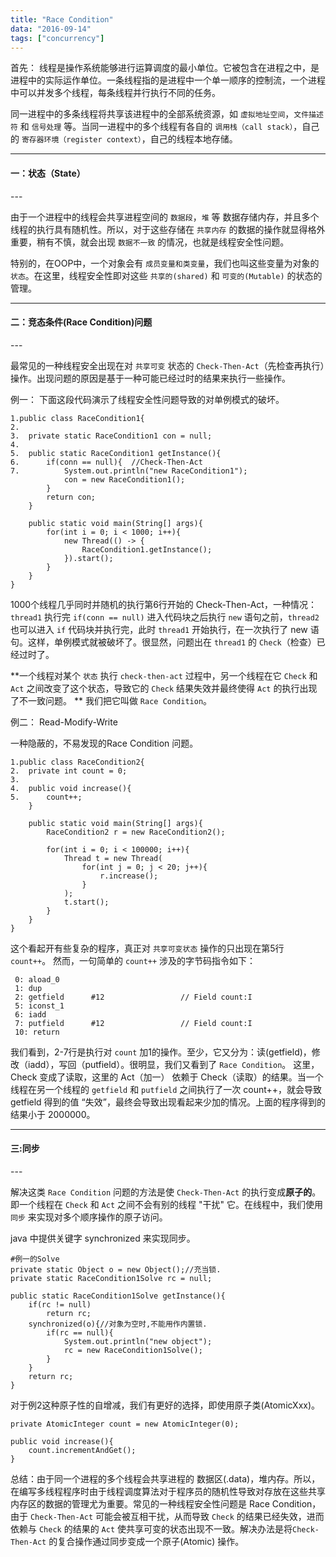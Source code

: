 ```yaml
---
title: "Race Condition"
data: "2016-09-14"
tags: ["concurrency"]
---
```


首先： 线程是操作系统能够进行运算调度的最小单位。它被包含在进程之中，是进程中的实际运作单位。一条线程指的是进程中一个单一顺序的控制流，一个进程中可以并发多个线程，每条线程并行执行不同的任务。

同一进程中的多条线程将共享该进程中的全部系统资源，如 `虚拟地址空间`，`文件描述符` 和 `信号处理` 等。当同一进程中的多个线程有各自的 `调用栈（call stack）`，自己的 `寄存器环境（register context）`，自己的线程本地存储。

---
<H4>一：状态（State）</H4>
---

由于一个进程中的线程会共享进程空间的 `数据段`，`堆` 等 数据存储内存，并且多个线程的执行具有随机性。所以，对于这些存储在 `共享内存` 的数据的操作就显得格外重要，稍有不慎，就会出现 `数据不一致` 的情况，也就是线程安全性问题。

特别的，在OOP中，一个对象会有 `成员变量和类变量`，我们也叫这些变量为对象的 `状态`。在这里，线程安全性即对这些 `共享的(shared)` 和 `可变的(Mutable)` 的状态的管理。

---
<H4>二：竞态条件(Race Condition)问题</H4>
---

最常见的一种线程安全出现在对 `共享可变` 状态的 `Check-Then-Act`（先检查再执行）操作。出现问题的原因是基于一种可能已经过时的结果来执行一些操作。

例一：
下面这段代码演示了线程安全性问题导致的对单例模式的破坏。

	1.public class RaceCondition1{
	2.	
	3.	private static RaceCondition1 con = null;
	4.	
	5.	public static RaceCondition1 getInstance(){
	6.		if(conn == null){  //Check-Then-Act 
	7.			System.out.println("new RaceCondition1");
				con = new RaceCondition1();
			}
			return con;
		}

		public static void main(String[] args){
			for(int i = 0; i < 1000; i++){
				new Thread(() -> {
					RaceCondition1.getInstance();
				}).start();
			}
		}
	}


1000个线程几乎同时并随机的执行第6行开始的 Check-Then-Act，一种情况：`thread1` 执行完 `if(conn == null)` 进入代码块之后执行 `new` 语句之前，`thread2` 也可以进入 `if` 代码块并执行完，此时 `thread1` 开始执行，在一次执行了 new 语句。这样，单例模式就被破坏了。很显然，问题出在 `thread1` 的 `Check`（检查）已经过时了。

**一个线程对某个 `状态` 执行 `check-then-act` 过程中，另一个线程在它 `Check` 和 `Act` 之间改变了这个状态，导致它的 `Check` 结果失效并最终使得 `Act` 的执行出现了不一致问题。 ** 我们把它叫做 `Race Condition`。

例二： Read-Modify-Write

一种隐蔽的，不易发现的Race Condition 问题。

	1.public class RaceCondition2{
	2.	private int count = 0;
	3.	
	4.	public void increase(){
	5.		count++;
		}

		public static void main(String[] args){
			RaceCondition2 r = new RaceCondition2();

			for(int i = 0; i < 100000; i++){
				Thread t = new Thread(
					for(int j = 0; j < 20; j++){
						r.increase();
					}
				);
				t.start();
			}
		}
	}

这个看起开有些复杂的程序，真正对 `共享可变状态` 操作的只出现在第5行 `count++`。 然而，一句简单的  `count++` 涉及的字节码指令如下：

	 0: aload_0
     1: dup
     2: getfield      #12                 // Field count:I
     5: iconst_1
     6: iadd
     7: putfield      #12                 // Field count:I
     10: return

我们看到，2-7行是执行对 `count` 加1的操作。至少，它又分为：读(getfield)，修改（iadd），写回（putfield）。很明显，我们又看到了 `Race Condition`。
这里，Check 变成了读取，这里的 Act（加一） 依赖于 Check（读取）的结果。当一个线程在另一个线程的 `getfield` 和 `putfield` 之间执行了一次 count++，就会导致 getfield 得到的值 “失效”，最终会导致出现看起来少加的情况。上面的程序得到的结果小于 2000000。


---
<H4>三:同步</H4>
---

解决这类 `Race Condition` 问题的方法是使 `Check-Then-Act` 的执行变成**原子的**。即一个线程在 `Check` 和 `Act` 之间不会有别的线程 "干扰" 它。在线程中，我们使用 `同步` 来实现对多个顺序操作的原子访问。

java 中提供关键字 synchronized 来实现同步。
	
	#例一的Solve
	private static Object o = new Object();//充当锁.
	private static RaceCondition1Solve rc = null;
	
	public static RaceCondition1Solve getInstance(){
		if(rc != null)
			return rc;
		synchronized(o){//对象为空时,不能用作内置锁.
			if(rc == null){
				System.out.println("new object");
				rc = new RaceCondition1Solve();
			}
		}
		return rc;
	}

	
对于例2这种原子性的自增减，我们有更好的选择，即使用原子类(AtomicXxx)。
	
	private AtomicInteger count = new AtomicInteger(0);
	
	public void increase(){
		count.incrementAndGet();
	}


总结：由于同一个进程的多个线程会共享进程的 数据区(.data)，堆内存。所以，在编写多线程程序时由于线程调度算法对于程序员的随机性导致对存放在这些共享内存区的数据的管理尤为重要。常见的一种线程安全性问题是 Race Condition，由于 `Check-Then-Act` 可能会被互相干扰，从而导致 `Check` 的结果已经失效，进而依赖与 `Check` 的结果的 `Act` 使共享可变的状态出现不一致。解决办法是将`Check-Then-Act` 的复合操作通过同步变成一个原子(Atomic) 操作。
 


